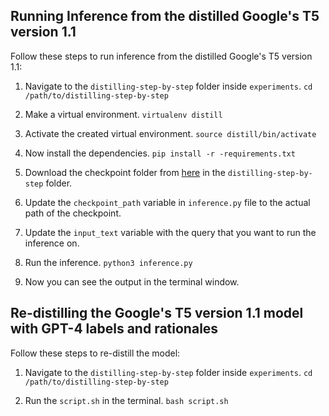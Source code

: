 ## Running Inference from the distilled Google's T5 version 1.1

Follow these steps to run inference from the distilled Google's T5 version 1.1:

1. Navigate to the `distilling-step-by-step` folder inside `experiments`.
`cd /path/to/distilling-step-by-step`

2. Make a virtual environment.
`virtualenv distill`

3. Activate the created virtual environment.
`source distill/bin/activate`

4. Now install the dependencies.
`pip install -r -requirements.txt`

5. Download the checkpoint folder from [here]() in the `distilling-step-by-step` folder.

6. Update the `checkpoint_path` variable in `inference.py` file to the actual path of the checkpoint.

7. Update the `input_text` variable with the query that you want to run the inference on.

8. Run the inference.
`python3 inference.py`

9. Now you can see the output in the terminal window.

## Re-distilling the Google's T5 version 1.1 model with GPT-4 labels and rationales

Follow these steps to re-distill the model:

1. Navigate to the `distilling-step-by-step` folder inside `experiments`.
`cd /path/to/distilling-step-by-step`

2. Run the `script.sh` in the terminal.
`bash script.sh`
